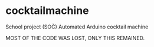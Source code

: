 # cocktailmachine
School project (SOČ) Automated Arduino cocktail machine

MOST OF THE CODE WAS LOST, ONLY THIS REMAINED.
